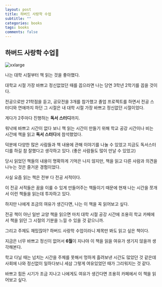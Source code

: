 ```yaml
---
layout: post
title: 하버드 사랑학 수업
subtitle: ""
categories: books
tags: books
comments: false
---
```


## 하버드 사랑학 수업

![xxlarge](https://user-images.githubusercontent.com/43809168/79071357-45155580-7d16-11ea-9d0e-cd23d6589ac3.jpeg)

나는 대학 시절부터 책 읽는 것을 좋아했다.

대학교 시절 가장 바쁘고 정신없었던 때를 꼽으라면 나는 당연 3학년 2학기를 꼽을 것이다.

전공으로만 21학점을 듣고, 공모전을 3개를 참가했고 졸업 프로젝트를 하면서 전공 스터디와 연애까지 하던 그 시절은 내 대학 시절 가장 바쁘고 정신없던 시절이었다.

게다가 2주마다 진행하는 **독서 스터디**까지.

워낙에 바쁘고 시간이 없다 보니 책 읽는 시간이 만들기 위해 학교 공강 시간이나 비는 시간에 책을 읽고 **독서 스터디**에 참석했었다.

덕분에 다양한 많은 사람들과 책 내용에 관해 이야기를 나눌 수 있었고 지금도 독서스터디를 하길 참 잘했다고 생각하고 있다. (좋은 사람들도 많이 만날 수 있었고)

당시 읽었던 책들의 내용이 명확하게 기억은 나지 않지만, 책을 읽고 다른 사람과 의견을 나누는 것은 즐거운 경험이었다.

사실 요즘 읽는 책은 전부 다 전공 서적이다.

이 전공 서적들은 꿈을 이룰 수 있게 만들어주는 책들이기 때문에 현재 나는 시간을 쪼개서 이런 책들을 읽는데 투자하고 있다.

하지만 나에게 조금의 여유가 생긴다면, 나는 이 책을 꼭 읽어보고 싶다.

전공 책이 아닌 일반 교양 책을 읽으면 마치 대학 시절 공강 시간에 조용히 학교 카페에서 책을 읽던 그 시절의 기분을 느낄 수 있을 것 같으니까.

그리고 주제도 재밌잖아? 하버드 사랑학 수업이라니 제목만 봐도 읽고 싶은 책이다.

지금은 너무 바쁘고 정신이 없어서 **6월**이 지나야 이 책을 읽을 여유가 생기지 않을까 생각해본다.

학교 다닐 때는 넘치는 시간을 주체를 못해서 멍하게 흘려보낸 시간도 많았던 것 같은데 사회에 나와 정신없이 일하다보니 세삼 그렇게 여유있었던 때가 그리워지는 것 같다.

바쁘고 힘든 시기가 조금 지나고 나에게도 여유가 생긴다면 조용히 카페에서 이 책을 읽어보고 싶다.
